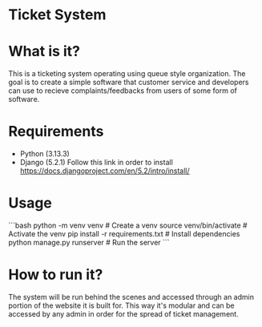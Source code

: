 # Ticket System

# What is it?
This is a ticketing system operating using queue style organization. The goal is to create a simple software that customer service and developers can use to recieve complaints/feedbacks from users of some form of software. 

# Requirements
- Python (3.13.3)
- Django (5.2.1) Follow this link in order to install https://docs.djangoproject.com/en/5.2/intro/install/

# Usage
\`\`\`bash
python -m venv venv                     # Create a venv
source venv/bin/activate             # Activate the venv
pip install -r requirements.txt    # Install dependencies
python manage.py runserver      # Run the server
\`\`\`

# How to run it? 
The system will be run behind the scenes and accessed through an admin portion of the website it is built for. This way it's modular and can be accessed by any admin in order for the spread of ticket management. 
